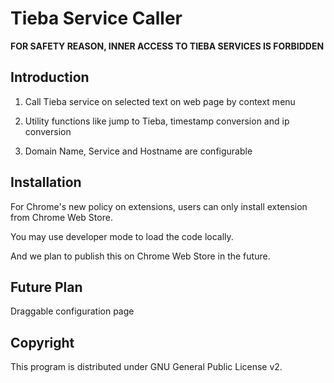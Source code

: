 # Tieba Service Caller

__FOR SAFETY REASON, INNER ACCESS TO TIEBA SERVICES IS FORBIDDEN__

## Introduction

1. Call Tieba service on selected text on web page by context menu

2. Utility functions like jump to Tieba, timestamp conversion and ip conversion

3. Domain Name, Service and Hostname are configurable

## Installation

For Chrome's new policy on extensions, users can only install extension from Chrome Web Store.

You may use developer mode to load the code locally.

And we plan to publish this on Chrome Web Store in the future.

## Future Plan

Draggable configuration page

## Copyright

This program is distributed under GNU General Public License v2.


